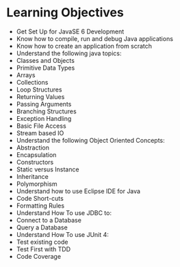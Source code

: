 # Learning Objectives

* Get Set Up for JavaSE 6 Development
* Know how to compile, run and debug Java applications
* Know how to create an application from scratch
* Understand the following java topics:
 * Classes and Objects
 * Primitive Data Types
 * Arrays
 * Collections
 * Loop Structures
 * Returning Values
 * Passing Arguments
 * Branching Structures
 * Exception Handling
 * Basic File Access
 * Stream based IO
* Understand the following Object Oriented Concepts:
 * Abstraction
 * Encapsulation
 * Constructors
 * Static versus Instance
 * Inheritance
 * Polymorphism
* Understand how to use Eclipse IDE for Java
 * Code Short-cuts
 * Formatting Rules
* Understand How To use JDBC to:
 * Connect to a Database
 * Query a Database
* Understand How To use JUnit 4:
 * Test existing code
 * Test First with TDD
 * Code Coverage


